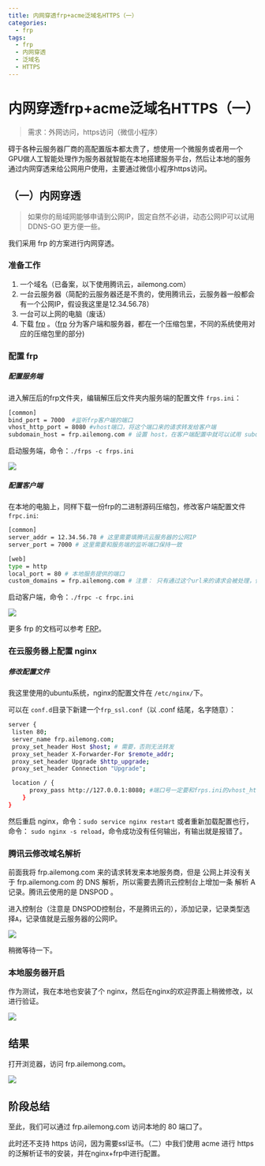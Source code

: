 ```yaml
---
title: 内网穿透frp+acme泛域名HTTPS（一）
categories:
  - frp
tags:
  - frp
  - 内网穿透
  - 泛域名
  - HTTPS
---
```


# 内网穿透frp+acme泛域名HTTPS（一）

> 需求：外网访问，https访问（微信小程序）

碍于各种云服务器厂商的高配置版本都太贵了，想使用一个微服务或者用一个GPU做人工智能处理作为服务器就智能在本地搭建服务平台，然后让本地的服务通过内网穿透来给公网用户使用，主要通过微信小程序https访问。

## （一）内网穿透

> 如果你的局域网能够申请到公网IP，固定自然不必讲，动态公网IP可以试用 DDNS-GO 更方便一些。

我们采用 frp 的方案进行内网穿透。

### 准备工作

1. 一个域名（已备案，以下使用腾讯云，ailemong.com）
2. 一台云服务器（简配的云服务器还是不贵的，使用腾讯云，云服务器一般都会有一个公网IP，假设我这里是12.34.56.78）
3. 一台可以上网的电脑（废话）
4. 下载 [frp](https://github.com/fatedier/frp/releases) 。（[frp](https://github.com/fatedier/frp/releases) 分为客户端和服务器，都在一个压缩包里，不同的系统使用对应的压缩包里的部分)

### 配置 frp

##### 配置服务端

进入解压后的frp文件夹，编辑解压后文件夹内服务端的配置文件 `frps.ini`：

```bash
[common]
bind_port = 7000  #监听frp客户端的端口
vhost_http_port = 8080 #vhost端口，将这个端口来的请求转发给客户端
subdomain_host = frp.ailemong.com # 设置 host，在客户端配置中就可以试用 subdomain 来配置子域名，避免写太多custom_domains

```

启动服务端，命令：`./frps -c frps.ini`

![](https://cdn.jsdelivr.net/gh/max-pjb/imgs/image-2021-09-13-19-28-28.png)

##### 配置客户端

在本地的电脑上，同样下载一份frp的二进制源码压缩包，修改客户端配置文件`frpc.ini`:

```bash
[common]
server_addr = 12.34.56.78 # 这里需要填腾讯云服务器的公网IP
server_port = 7000 # 这里需要和服务端的监听端口保持一致

[web]
type = http
local_port = 80 # 本地服务提供的端口
custom_domains = frp.ailemong.com # 注意： 只有通过这个url来的请求会被处理，使用 ip 地址是没有用的！ 

```

启动客户端，命令：`./frpc -c frpc.ini`

![](https://cdn.jsdelivr.net/gh/max-pjb/imgs/image-2021-09-13-19-38-47.png)

更多 frp 的文档可以参考 [FRP](https://gofrp.org/docs/concepts/)。

### 在云服务器上配置 nginx

##### 修改配置文件

我这里使用的ubuntu系统，nginx的配置文件在 `/etc/nginx/`下。

可以在 `conf.d`目录下新建一个`frp_ssl.conf`（以 .conf 结尾，名字随意）：

```bash
server {
 listen 80;
 server_name frp.ailemong.com;
 proxy_set_header Host $host; # 需要，否则无法转发
 proxy_set_header X-Forwarder-For $remote_addr;
 proxy_set_header Upgrade $http_upgrade;
 proxy_set_header Connection "Upgrade";

 location / {
      proxy_pass http://127.0.0.1:8080; #端口号一定要和frps.ini的vhost_http_port一致
    }
}

```

然后重启 nginx，命令：`sudo service nginx restart` 或者重新加载配置也行，命令： `sudo nginx -s reload`，命令成功没有任何输出，有输出就是报错了。

### 腾讯云修改域名解析

前面我将 frp.ailemong.com 来的请求转发来本地服务商，但是 公网上并没有关于 frp.ailemong.com 的 DNS 解析，所以需要去腾讯云控制台上增加一条 解析 A 记录。腾讯云使用的是 DNSPOD 。

进入控制台（注意是 DNSPOD控制台，不是腾讯云的），添加记录，记录类型选择`A`，记录值就是云服务器的公网IP。

![](https://cdn.jsdelivr.net/gh/max-pjb/imgs/image-2021-09-13-19-54-04.png)

稍微等待一下。

### 本地服务器开启

作为测试，我在本地也安装了个 nginx，然后在nginx的欢迎界面上稍微修改，以进行验证。

![](https://cdn.jsdelivr.net/gh/max-pjb/imgs/image-2021-09-13-19-59-26.png)

## 结果

打开浏览器，访问 frp.ailemong.com。 

![](https://cdn.jsdelivr.net/gh/max-pjb/imgs/image-2021-09-13-20-00-07.png)

## 阶段总结

至此，我们可以通过 frp.ailemong.com 访问本地的 80 端口了。

此时还不支持 https 访问，因为需要ssl证书。（二）中我们使用 acme 进行 https的泛解析证书的安装，并在nginx+frp中进行配置。

